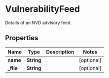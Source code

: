 

# VulnerabilityFeed

Details of an NVD advisory feed.

## Properties

Name | Type | Description | Notes
------------ | ------------- | ------------- | -------------
**name** | **String** |  |  [optional]
**_file** | **String** |  |  [optional]



